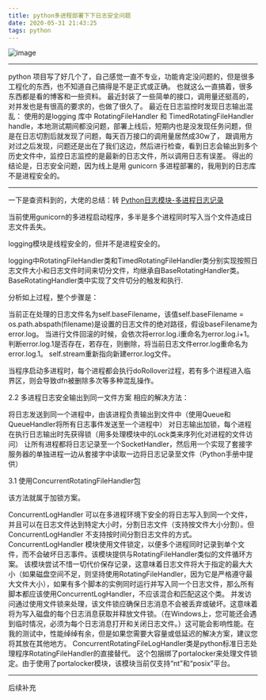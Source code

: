 ```yaml
---
title: python多进程部署下下日志安全问题
date: 2020-05-31 21:43:25
tags: python
---
```


![image](https://images.pexels.com/photos/4328962/pexels-photo-4328962.jpeg?auto=compress&cs=tinysrgb&dpr=2&w=500)

---

python 项目写了好几个了，自己感觉一直不专业，功能肯定没问题的，但是很多工程化的东西，也不知道自己搞得是不是正式或正确。
也就这么一直搞着，很多东西都是看的博客和一些资料。
最近封装了一些简单的接口，调用量还挺高的，对并发也是有很高的要求的，也做了很久了。
最近在日志监控时发现日志输出混乱：
使用的是logging 库中 RotatingFileHandler 和 TimedRotatingFileHandler  handle，本地测试期间都没问题，部署上线后，短期内也是没发现任务问题，但是在日志切割后就发现了问题，每天百万接口的调用量居然成30w了，
跟调用方对过之后发现，问题还是出在了我们这边，然后进行检查，看到日志会输出到多个历史文件中，监控日志监控的是最新的日志文件，所以调用日志有误差。
得出的结论是，日志安全问题，因为线上是用 gunicorn 多进程部署的，我用到的日志库不是进程安全的。

---
一下是查资料到的，大佬的总结：转 [Python日志模块-多进程日志记录](https://juejin.im/post/5e1303026fb9a0482c4ea59f)

当前使用gunicorn的多进程启动程序，多半是多个进程同时写入当个文件造成日志文件丢失。

logging模块是线程安全的，但并不是进程安全的。

logging中RotatingFileHandler类和TimedRotatingFileHandler类分别实现按照日志文件大小和日志文件时间来切分文件，均继承自BaseRotatingHandler类。
BaseRotatingHandler类中实现了文件切分的触发和执行.

分析如上过程，整个步骤是：

当前正在处理的日志文件名为self.baseFilename，该值self.baseFilename = os.path.abspath(filename)是设置的日志文件的绝对路径，假设baseFilename为error.log。
当进行文件回滚的时候，会依次将error.log.i重命名为error.log.i+1。
判断error.log.1是否存在，若存在，则删除，将当前日志文件error.log重命名为error.log.1。
self.stream重新指向新建error.log文件。

当程序启动多进程时，每个进程都会执行doRollover过程，若有多个进程进入临界区，则会导致dfn被删除多次等多种混乱操作。

2.2 多进程日志安全输出到同一文件方案
相应的解决方法：

将日志发送到同一个进程中，由该进程负责输出到文件中（使用Queue和QueueHandler将所有日志事件发送至一个进程中）
对日志输出加锁，每个进程在执行日志输出时先获得锁（用多处理模块中的Lock类来序列化对进程的文件访问）
让所有进程都将日志记录至一个SocketHandler，然后用一个实现了套接字服务器的单独进程一边从套接字中读取一边将日志记录至文件（Python手册中提供）


3.1 使用ConcurrentRotatingFileHandler包

该方法就属于加锁方案。

ConcurrentLogHandler 可以在多进程环境下安全的将日志写入到同一个文件，并且可以在日志文件达到特定大小时，分割日志文件（支持按文件大小分割）。但ConcurrentLogHandler 不支持按时间分割日志文件的方式。
ConcurrentLogHandler 模块使用文件锁定，以便多个进程同时记录到单个文件，而不会破坏日志事件。该模块提供与RotatingFileHandler类似的文件循环方案。
该模块尝试不惜一切代价保存记录，这意味着日志文件将大于指定的最大大小（如果磁盘空间不足，则坚持使用RotatingFileHandler，因为它是严格遵守最大文件大小），如果有多个脚本的实例同时运行并写入同一个日志文件，那么所有脚本都应该使用ConcurrentLogHandler，不应该混合和匹配这这个类。
并发访问通过使用文件锁来处理，该文件锁应确保日志消息不会被丢弃或破坏。这意味着将为写入磁盘的每个日志消息获取并释放文件锁。（在Windows上，您可能还会遇到临时情况，必须为每个日志消息打开和关闭日志文件。）这可能会影响性能。在我的测试中，性能绰绰有余，但是如果您需要大容量或低延迟的解决方案，建议您将其放在其他地方。
ConcurrentRotatingFileLogHandler类是python标准日志处理程序RotatingFileHandler的直接替代。
这个包捆绑了portalocker来处理文件锁定。由于使用了portalocker模块，该模块当前仅支持“nt”和“posix”平台。


---
后续补充

